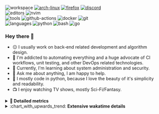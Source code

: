 ![workspace](https://img.shields.io/static/v1?label=&message=workspace:&color=555&style=flat-square)
[![arch-linux](https://img.shields.io/static/v1?logo=arch-linux&label=&message=Arch%20Linux&color=111&logoColor=AAA&style=flat-square)](https://archlinux.org)
[![firefox](https://img.shields.io/static/v1?logo=firefox-browser&label=&message=Firefox&color=111&logoColor=AAA&style=flat-square)](https://mozilla.org/en-US/firefox/)
[![discord](https://img.shields.io/static/v1?logo=discord&label=&message=Discord&color=111&logoColor=AAA&style=flat-square)](https://discord.gg/B8rf3xxgbJ)
<br>
![editors](https://img.shields.io/static/v1?label=&message=editors:&color=555&style=flat-square)
![nvim](https://img.shields.io/static/v1?logo=neovim&label=&message=NeoVim&color=111&logoColor=AAA&style=flat-square)
<br>
![tools](https://img.shields.io/static/v1?label=&message=tools:&color=555&style=flat-square)
![github-actions](https://img.shields.io/static/v1?logo=github-actions&label=&message=github%20actions&color=111&logoColor=AAA&style=flat-square)
![docker](https://img.shields.io/static/v1?logo=docker&label=&message=docker&color=111&logoColor=AAA&style=flat-square)
![git](https://img.shields.io/static/v1?logo=git&label=&message=git&color=111&logoColor=AAA&style=flat-square)
<br>
![languages](https://img.shields.io/static/v1?label=&message=languages:&color=555&style=flat-square)
![python](https://img.shields.io/static/v1?logo=python&label=&message=python&color=111&logoColor=AAA&style=flat-square&link=)
![bash](https://img.shields.io/static/v1?logo=gnu-bash&label=&message=bash&color=111&logoColor=AAA&style=flat-square)
![go](https://img.shields.io/static/v1?logo=rust&label=&message=rust&color=111&logoColor=AAA&style=flat-square)

<!-- Load profile visitor count, but don't display it, keep it as a private stat, no need to show off (888)-->
[](https://visitor-badge.glitch.me/badge?page_id=ItsDrike.ItsDrike)

### Hey there 👋

- :neutral_face: I usually work on back-end related development and algorithm design.
- :man: I'm addicted to automating everything and a huge advocate of CI workflows, unit testing, and other DevOps related technologies.
- :seedling: Currently, I'm learning about system administration and security.
- :speech_balloon: Ask me about anything, I am happy to help.
- :snake: I mostly code in python, because I love the beauty of it's simplicity and readability.
- :tv: I enjoy watching TV shows, mostly Sci-Fi/Fantasy.

<details>
 <summary> <b>📌 Detailed metrics</b></summary>
 
 <table>
  <tr>
    <th>🙋 Profile Details</th>
    <th>🧮 Repositories traffic</th>
  </tr>
  <tr>
   <td>
     <img alt="" width="400" src="https://github.com/ItsDrike/ItsDrike/blob/master/metrics/profile.svg">
   </td>
   <td>
     <img alt="" width="400" src="https://github.com/ItsDrike/ItsDrike/blob/master/metrics/repositories.svg">
   </td>
  </tr>
  <tr>
    <th>📅 Isometric commit calendar</th>
    <th>🈷️ Most used languages</th>
  </tr>
  <tr>
    <td align="center">
      <img alt="" width="400" src="https://github.com/ItsDrike/ItsDrike/blob/master/metrics/isocalendar.svg">
    </td>
    <td>
      <img alt="" width="400" src="https://github.com/ItsDrike/ItsDrike/blob/master/metrics/languages.svg">
    </td>
  </tr>
  <tr>
   <th>♐ Code snippet of the day</th>
   <th>🌟 Recently starred repositories</th>
  </tr>
  <tr>
   <td align="center">
    <img alt="" width="400" src="https://github.com/ItsDrike/ItsDrike/blob/master/metrics/code_snippet.svg">
   </td>
   <td align="center">
    <img alt="" width="400" src="https://github.com/ItsDrike/ItsDrike/blob/master/metrics/starred_repos.svg">
   </td>
  </tr>
  <tr>
    <th>💡 Coding habits</th>
    <th>⏰ WakaTime plugin</th>
  </tr>
  <tr>
   <td align="center">
    <img alt="" width="400" src="https://github.com/ItsDrike/ItsDrike/blob/master/metrics/habits.svg">
   </td>
   <td align="center">
     <img alt="" width="400" src="https://github.com/ItsDrike/ItsDrike/blob/master/metrics/wakatime.svg">
   </td>
  </tr>
 </table>
</details>

<details>
 <summary>:chart_with_upwards_trend: <b>Extensive wakatime details</b></summary>
 
<!--START_SECTION:waka-->
![Code Time](http://img.shields.io/badge/Code%20Time-4%2C216%20hrs%201%20min-blue)

**I'm a Night 🦉** 

```text
🌞 Morning                1511 commits        ██░░░░░░░░░░░░░░░░░░░░░░░   09.12 % 
🌆 Daytime                5028 commits        ████████░░░░░░░░░░░░░░░░░   30.34 % 
🌃 Evening                5934 commits        █████████░░░░░░░░░░░░░░░░   35.81 % 
🌙 Night                  4100 commits        ██████░░░░░░░░░░░░░░░░░░░   24.74 % 
```
📅 **I'm Most Productive on Monday** 

```text
Monday                   2890 commits        ████░░░░░░░░░░░░░░░░░░░░░   17.44 % 
Tuesday                  2476 commits        ████░░░░░░░░░░░░░░░░░░░░░   14.94 % 
Wednesday                2477 commits        ████░░░░░░░░░░░░░░░░░░░░░   14.95 % 
Thursday                 2369 commits        ████░░░░░░░░░░░░░░░░░░░░░   14.29 % 
Friday                   1854 commits        ███░░░░░░░░░░░░░░░░░░░░░░   11.19 % 
Saturday                 1730 commits        ███░░░░░░░░░░░░░░░░░░░░░░   10.44 % 
Sunday                   2777 commits        ████░░░░░░░░░░░░░░░░░░░░░   16.76 % 
```


📊 **This Week I Spent My Time On** 

```text
💬 Programming Languages: 
Rust                     19 hrs 8 mins       ████████████████░░░░░░░░░   63.56 % 
Python                   6 hrs 10 mins       █████░░░░░░░░░░░░░░░░░░░░   20.49 % 
Lua                      2 hrs 47 mins       ██░░░░░░░░░░░░░░░░░░░░░░░   09.28 % 
TOML                     40 mins             █░░░░░░░░░░░░░░░░░░░░░░░░   02.23 % 
TypeScript               30 mins             ░░░░░░░░░░░░░░░░░░░░░░░░░   01.68 % 

🔥 Editors: 
Neovim                   30 hrs 6 mins       █████████████████████████   100.00 % 

💻 Operating System: 
Linux                    30 hrs 6 mins       █████████████████████████   100.00 % 
```

**I Mostly Code in Python** 

```text
Python                   44 repos            █████████████████░░░░░░░░   68.75 % 
Lua                      6 repos             ██░░░░░░░░░░░░░░░░░░░░░░░   09.38 % 
C++                      4 repos             ██░░░░░░░░░░░░░░░░░░░░░░░   06.25 % 
C                        2 repos             █░░░░░░░░░░░░░░░░░░░░░░░░   03.12 % 
PHP                      1 repo              ░░░░░░░░░░░░░░░░░░░░░░░░░   01.56 % 
```




 Last Updated on 16/02/2024 01:21:11 UTC
<!--END_SECTION:waka-->

</details>
